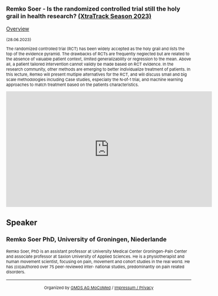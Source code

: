 ### Remko Soer - Is the randomized controlled trial still the holy grail in health research? [(XtraTrack Season 2023)](XtraTracksOverview)

[Overview](XtraTracksOverview)

<p style="font-size:11px">(28.06.2023)</p>

<p style="font-size:11px">The randomized controlled trial (RCT) has been widely accepted as the holy grail and lists the top of the evidence pyramid. The drawbacks of RCTs are frequently neglected but are related to the absence of valuable patient context, limited generalizability or regression to the mean.
Above all, a patient tailored intervention cannot validly be made based on RCT evidence. In the research community, other methods are emerging to better individualize treatment of patients. In this lecture, Remko will present multiple alternatives for the RCT, and will discuss small and big scale methodologies including Case studies, especially the N‑of‑1 trial, and machine learning approaches to match treatment based on the patients characteristics.</p>

<!-- Once the Video is recorded -->
<center><iframe width="560" height="315" src="https://www.youtube-nocookie.com/embed/DGoQXGWoLIk?si=sk5AeUMB2uSKbj-_" title="YouTube video player" frameborder="0" allow="accelerometer; autoplay; clipboard-write; encrypted-media; gyroscope; picture-in-picture; web-share" referrerpolicy="strict-origin-when-cross-origin" allowfullscreen></iframe></center>

<!-- [Register now](/2024/XtraTrackOverview) to secure your spot in the lectures and receive a calendar invitation including the access link.-->

<!-- [Join Us Life](/2024/XtraTrackOverview) to secure your spot in the lectures and receive a calendar invitation including the access link.-->

## Speaker

### Remko Soer PhD, University of Groningen, Niederlande


<p style="font-size:11px">Remko Soer, PhD is an assistant professor at University Medical Center Groningen-Pain Center and associate professor at Saxion University of Applied Sciences. He is a physiotherapist and human movement scientist, focusing on pain, movement and cohort studies in the real world. He has (co)authored over 75 peer-reviewed inter‐ national studies, predominantly on pain related disorders.</p>

<!-- second speaker-->
<!--
### Speaker Name
<img src="/images/??/USER.jpg?raw=true"/>

<p style="font-size:11px">CV</p>-->

---
<center><p style="font-size:11px">Organized by <a href="http://mocomed.de">GMDS AG MoCoMed</a> / <a href="/imprint">Impressum / Privacy</a></p></center>